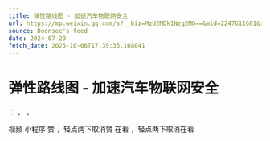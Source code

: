 ```yaml
---
title: 弹性路线图 - 加速汽车物联网安全
url: https://mp.weixin.qq.com/s?__biz=MzU2MDk1Nzg2MQ==&mid=2247611681&idx=3&sn=b64c1ede57f9a4b73acd69fd2d26033c
source: Doonsec's feed
date: 2024-07-29
fetch_date: 2025-10-06T17:39:35.168041
---
```


# 弹性路线图 - 加速汽车物联网安全

：
，
。

视频
小程序
赞
，轻点两下取消赞
在看
，轻点两下取消在看